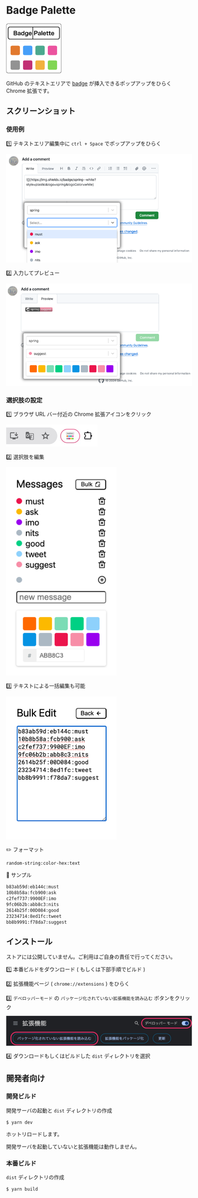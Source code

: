 # Badge Palette

<img src="./doc/logo-border.png" alt="logo" width="150px">

GitHub のテキストエリアで [badge](https://shields.io/badges/static-badge) が挿入できるポップアップをひらく Chrome 拡張です。

## スクリーンショット

### 使用例

1️⃣ テキストエリア編集中に `ctrl + Space` でポップアップをひらく

![capture1](./doc/capture1.png)

2️⃣ 入力してプレビュー

![capture2](./doc/capture2.png)

### 選択肢の設定

1️⃣ ブラウザ URL バー付近の Chrome 拡張アイコンをクリック

<img src="./doc/icon-guide.jpg" alt="icon" height="60px">

2️⃣ 選択肢を編集

<img src="./doc/capture3.png" alt="capture3" width="300px">

3️⃣ テキストによる一括編集も可能

<img src="./doc/bulk.png" alt="bulk" width="300px">

✏️ フォーマット

```
random-string:color-hex:text
```

🎨 サンプル

```
b83ab59d:eb144c:must
10b8b58a:fcb900:ask
c2fef737:9900EF:imo
9fc06b2b:abb8c3:nits
2614b25f:00D084:good
23234714:8ed1fc:tweet
bb8b9991:f78da7:suggest
```

## インストール

ストアには公開していません。ご利用はご自身の責任で行ってください。

1️⃣ 本番ビルドをダウンロード ( もしくは下部手順でビルド )

2️⃣ 拡張機能ページ ( `chrome://extensions` ) をひらく

3️⃣ `デベロッパーモード` の `パッケージ化されていない拡張機能を読み込む` ボタンをクリック

![chrome](./doc/chrome-guide.jpg)

4️⃣ ダウンロードもしくはビルドした `dist` ディレクトリを選択

## 開発者向け

### 開発ビルド

開発サーバの起動と `dist` ディレクトリの作成

```
$ yarn dev
```

ホットリロードします。

開発サーバを起動していないと拡張機能は動作しません。

### 本番ビルド

`dist` ディレクトリの作成

```
$ yarn build
```
